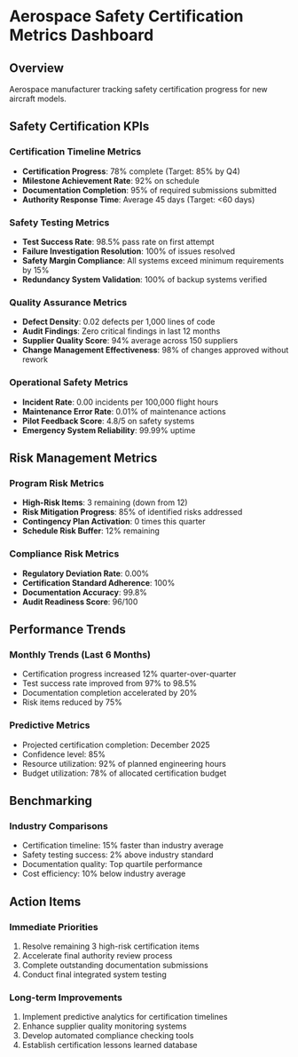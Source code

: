 # Aerospace Safety Certification Metrics Dashboard

## Overview
Aerospace manufacturer tracking safety certification progress for new aircraft models.

## Safety Certification KPIs

### Certification Timeline Metrics
- **Certification Progress**: 78% complete (Target: 85% by Q4)
- **Milestone Achievement Rate**: 92% on schedule
- **Documentation Completion**: 95% of required submissions submitted
- **Authority Response Time**: Average 45 days (Target: <60 days)

### Safety Testing Metrics
- **Test Success Rate**: 98.5% pass rate on first attempt
- **Failure Investigation Resolution**: 100% of issues resolved
- **Safety Margin Compliance**: All systems exceed minimum requirements by 15%
- **Redundancy System Validation**: 100% of backup systems verified

### Quality Assurance Metrics
- **Defect Density**: 0.02 defects per 1,000 lines of code
- **Audit Findings**: Zero critical findings in last 12 months
- **Supplier Quality Score**: 94% average across 150 suppliers
- **Change Management Effectiveness**: 98% of changes approved without rework

### Operational Safety Metrics
- **Incident Rate**: 0.00 incidents per 100,000 flight hours
- **Maintenance Error Rate**: 0.01% of maintenance actions
- **Pilot Feedback Score**: 4.8/5 on safety systems
- **Emergency System Reliability**: 99.99% uptime

## Risk Management Metrics

### Program Risk Metrics
- **High-Risk Items**: 3 remaining (down from 12)
- **Risk Mitigation Progress**: 85% of identified risks addressed
- **Contingency Plan Activation**: 0 times this quarter
- **Schedule Risk Buffer**: 12% remaining

### Compliance Risk Metrics
- **Regulatory Deviation Rate**: 0.00%
- **Certification Standard Adherence**: 100%
- **Documentation Accuracy**: 99.8%
- **Audit Readiness Score**: 96/100

## Performance Trends

### Monthly Trends (Last 6 Months)
- Certification progress increased 12% quarter-over-quarter
- Test success rate improved from 97% to 98.5%
- Documentation completion accelerated by 20%
- Risk items reduced by 75%

### Predictive Metrics
- Projected certification completion: December 2025
- Confidence level: 85%
- Resource utilization: 92% of planned engineering hours
- Budget utilization: 78% of allocated certification budget

## Benchmarking

### Industry Comparisons
- Certification timeline: 15% faster than industry average
- Safety testing success: 2% above industry standard
- Documentation quality: Top quartile performance
- Cost efficiency: 10% below industry average

## Action Items

### Immediate Priorities
1. Resolve remaining 3 high-risk certification items
2. Accelerate final authority review process
3. Complete outstanding documentation submissions
4. Conduct final integrated system testing

### Long-term Improvements
1. Implement predictive analytics for certification timelines
2. Enhance supplier quality monitoring systems
3. Develop automated compliance checking tools
4. Establish certification lessons learned database
